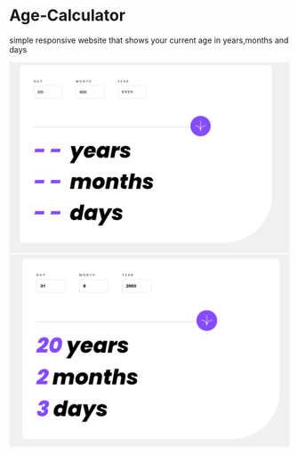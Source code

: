 # Age-Calculator
simple responsive website that shows your current age in years,months and days 

![Demo](assets/images/demo.PNG)
![Demo](assets/images/Capture.PNG)

